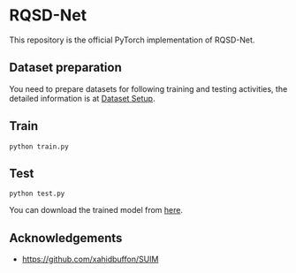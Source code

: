 # RQSD-Net
This repository is the official PyTorch implementation of RQSD-Net.
## Dataset preparation 
You need to prepare datasets for following training and testing activities, the detailed information is at [Dataset Setup](data/readme.md).

## Train
``` 
python train.py
```
## Test
```
python test.py
```
You can download the trained model from [here](https://drive.google.com/file/d/14JpdY4eciYTQQ5Wb4-_rgCZqnBQdOT9N/view?usp=sharing).


## Acknowledgements
- https://github.com/xahidbuffon/SUIM

